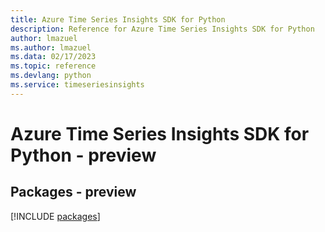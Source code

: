 ```yaml
---
title: Azure Time Series Insights SDK for Python
description: Reference for Azure Time Series Insights SDK for Python
author: lmazuel
ms.author: lmazuel
ms.data: 02/17/2023
ms.topic: reference
ms.devlang: python
ms.service: timeseriesinsights
---
```

# Azure Time Series Insights SDK for Python - preview
## Packages - preview
[!INCLUDE [packages](time-series-insights-index.md)]
